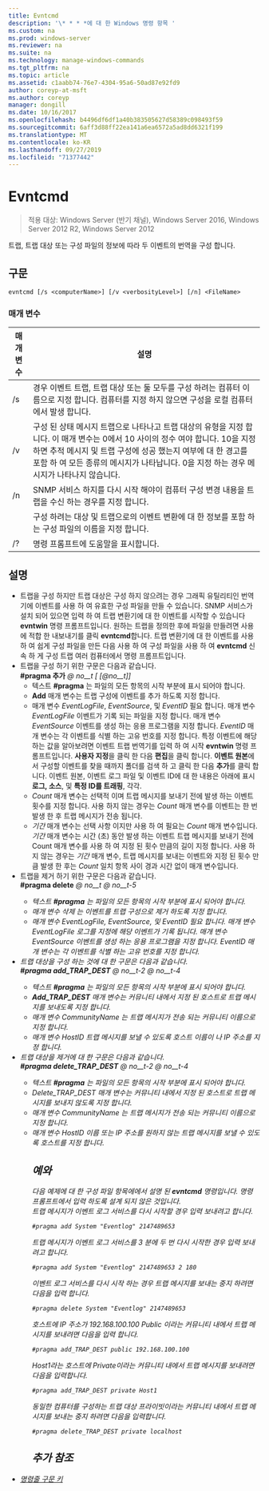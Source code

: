 ```yaml
---
title: Evntcmd
description: '\* * * *에 대 한 Windows 명령 항목 '
ms.custom: na
ms.prod: windows-server
ms.reviewer: na
ms.suite: na
ms.technology: manage-windows-commands
ms.tgt_pltfrm: na
ms.topic: article
ms.assetid: c1aabb74-76e7-4304-95a6-50ad87e92fd9
author: coreyp-at-msft
ms.author: coreyp
manager: dongill
ms.date: 10/16/2017
ms.openlocfilehash: b4496df6df1a40b383505627d58389c098493f59
ms.sourcegitcommit: 6aff3d88ff22ea141a6ea6572a5ad8dd6321f199
ms.translationtype: MT
ms.contentlocale: ko-KR
ms.lasthandoff: 09/27/2019
ms.locfileid: "71377442"
---
```

# <a name="evntcmd"></a>Evntcmd

>적용 대상: Windows Server (반기 채널), Windows Server 2016, Windows Server 2012 R2, Windows Server 2012

트랩, 트랩 대상 또는 구성 파일의 정보에 따라 두 이벤트의 번역을 구성 합니다.   
## <a name="syntax"></a>구문  
```  
evntcmd [/s <computerName>] [/v <verbosityLevel>] [/n] <FileName>  
```  
### <a name="parameters"></a>매개 변수  

|      매개 변수      |                                                                                                                                                            설명                                                                                                                                                             |
|---------------------|------------------------------------------------------------------------------------------------------------------------------------------------------------------------------------------------------------------------------------------------------------------------------------------------------------------------------------|
|  /s <computerName>  |                                                         경우 이벤트 트랩, 트랩 대상 또는 둘 모두를 구성 하려는 컴퓨터 이름으로 지정 합니다. 컴퓨터를 지정 하지 않으면 구성을 로컬 컴퓨터에서 발생 합니다.                                                          |
| /v <verbosityLevel> | 구성 된 상태 메시지 트랩으로 나타나고 트랩 대상의 유형을 지정 합니다. 이 매개 변수는 0에서 10 사이의 정수 여야 합니다. 10을 지정 하면 추적 메시지 및 트랩 구성에 성공 했는지 여부에 대 한 경고를 포함 하 여 모든 종류의 메시지가 나타납니다. 0을 지정 하는 경우 메시지가 나타나지 않습니다. |
|         /n          |                                                                                                           SNMP 서비스 하지를 다시 시작 해야이 컴퓨터 구성 변경 내용을 트랩을 수신 하는 경우를 지정 합니다.                                                                                                            |
|     <FileName>      |                                                                                     구성 하려는 대상 및 트랩으로의 이벤트 변환에 대 한 정보를 포함 하는 구성 파일의 이름을 지정 합니다.                                                                                     |
|         /?          |                                                                                                                                                명령 프롬프트에 도움말을 표시합니다.                                                                                                                                                |

## <a name="remarks"></a>설명  
- 트랩을 구성 하지만 트랩 대상은 구성 하지 않으려는 경우 그래픽 유틸리티인 번역기에 이벤트를 사용 하 여 유효한 구성 파일을 만들 수 있습니다. SNMP 서비스가 설치 되어 있으면 입력 하 여 트랩 변환기에 대 한 이벤트를 시작할 수 있습니다 **evntwin** 명령 프롬프트입니다. 원하는 트랩을 정의한 후에 파일을 만들려면 사용에 적합 한 내보내기를 클릭 **evntcmd**합니다. 트랩 변환기에 대 한 이벤트를 사용 하 여 쉽게 구성 파일을 만든 다음 사용 하 여 구성 파일을 사용 하 여 **evntcmd** 신속 하 게 구성 트랩 여러 컴퓨터에서 명령 프롬프트입니다.  
- 트랩을 구성 하기 위한 구문은 다음과 같습니다.  
  **#pragma 추가**<em> @ no__t <EventSource> <EventID> [<Count> [@no__t]] </em>  
  -   텍스트 **#pragma** 는 파일의 모든 항목의 시작 부분에 표시 되어야 합니다.  
  -   **Add** 매개 변수는 트랩 구성에 이벤트를 추가 하도록 지정 합니다.  
  -   매개 변수 *EventLogFile*, *EventSource*, 및 *EventID* 필요 합니다. 매개 변수 *EventLogFile* 이벤트가 기록 되는 파일을 지정 합니다. 매개 변수 *EventSource* 이벤트를 생성 하는 응용 프로그램을 지정 합니다. *EventID* 매개 변수는 각 이벤트를 식별 하는 고유 번호를 지정 합니다. 특정 이벤트에 해당 하는 값을 알아보려면 이벤트 트랩 번역기를 입력 하 여 시작 **evntwin** 명령 프롬프트입니다. **사용자 지정**을 클릭 한 다음 **편집**을 클릭 합니다. **이벤트 원본**에서 구성할 이벤트를 찾을 때까지 폴더를 검색 하 고 클릭 한 다음 **추가**를 클릭 합니다. 이벤트 원본, 이벤트 로그 파일 및 이벤트 ID에 대 한 내용은 아래에 표시 **로그, 소스**, 및 **특정 ID를 트래핑**, 각각.  
  -   *Count* 매개 변수는 선택적 이며 트랩 메시지를 보내기 전에 발생 하는 이벤트 횟수를 지정 합니다. 사용 하지 않는 경우는 *Count* 매개 변수를 이벤트는 한 번 발생 한 후 트랩 메시지가 전송 됩니다.  
  -   *기간* 매개 변수는 선택 사항 이지만 사용 하 여 필요는 *Count* 매개 변수입니다. *기간* 매개 변수는 시간 (초) 동안 발생 하는 이벤트 트랩 메시지를 보내기 전에 Count 매개 변수를 사용 하 여 지정 된 횟수 만큼의 길이 지정 합니다. 사용 하지 않는 경우는 *기간* 매개 변수, 트랩 메시지를 보내는 이벤트와 지정 된 횟수 만큼 발생 한 후는 *Count* 일치 항목 사이 경과 시간 없이 매개 변수입니다.  
- 트랩을 제거 하기 위한 구문은 다음과 같습니다.  
  **#pragma delete**<em> @ no__t <EventSource> <EventID> @ no__t-5  
  -   텍스트 **#pragma** 는 파일의 모든 항목의 시작 부분에 표시 되어야 합니다.  
  -   매개 변수 *삭제* 는 이벤트를 트랩 구성으로 제거 하도록 지정 합니다.  
  -   매개 변수 *EventLogFile*,  *EventSource*, 및 *EventID* 필요 합니다. 매개 변수 *EventLogFile* 로그를 지정에 해당 이벤트가 기록 됩니다. 매개 변수 *EventSource* 이벤트를 생성 하는 응용 프로그램을 지정 합니다. *EventID* 매개 변수는 각 이벤트를 식별 하는 고유 번호를 지정 합니다.  
- 트랩 대상을 구성 하는 것에 대 한 구문은 다음과 같습니다.  
  **#pragma add_TRAP_DEST**<em> @ no__t-2 <HostID> @ no__t-4  
  -   텍스트 **#pragma** 는 파일의 모든 항목의 시작 부분에 표시 되어야 합니다.  
  -   **Add_TRAP_DEST** 매개 변수는 커뮤니티 내에서 지정 된 호스트로 트랩 메시지를 보내도록 지정 합니다.  
  -   매개 변수 *CommunityName* 는 트랩 메시지가 전송 되는 커뮤니티 이름으로 지정 합니다.  
  -   매개 변수 *HostID* 트랩 메시지를 보낼 수 있도록 호스트 이름이 나 IP 주소를 지정 합니다.  
- 트랩 대상을 제거에 대 한 구문은 다음과 같습니다.  
  **#pragma delete_TRAP_DEST**<em> @ no__t-2 <HostID> @ no__t-4  
  - 텍스트 **#pragma** 는 파일의 모든 항목의 시작 부분에 표시 되어야 합니다.  
  - *Delete_TRAP_DEST* 매개 변수는 커뮤니티 내에서 지정 된 호스트로 트랩 메시지를 보내지 않도록 지정 합니다.  
  - 매개 변수 *CommunityName* 는 트랩 메시지가 전송 되는 커뮤니티 이름으로 지정 합니다.  
  - 매개 변수 *HostID* 이름 또는 IP 주소를 원하지 않는 트랩 메시지를 보낼 수 있도록 호스트를 지정 합니다.  
    ## <a name="BKMK_Examples"></a>예와  
    다음 예제에 대 한 구성 파일 항목에에서 설명 된 **evntcmd** 명령입니다. 명령 프롬프트에서 입력 하도록 설계 되지 않은 것입니다.  
    트랩 메시지가 이벤트 로그 서비스를 다시 시작할 경우 입력 보내려고 합니다.  
    ```  
    #pragma add System "Eventlog" 2147489653  
    ```  
    트랩 메시지가 이벤트 로그 서비스를 3 분에 두 번 다시 시작한 경우 입력 보내려고 합니다.  
    ```  
    #pragma add System "Eventlog" 2147489653 2 180  
    ```  
    이벤트 로그 서비스를 다시 시작 하는 경우 트랩 메시지를 보내는 중지 하려면 다음을 입력 합니다.  
    ```  
    #pragma delete System "Eventlog" 2147489653  
    ```  
    호스트에 IP 주소가 192.168.100.100 Public 이라는 커뮤니티 내에서 트랩 메시지를 보내려면 다음을 입력 합니다.  
    ```  
    #pragma add_TRAP_DEST public 192.168.100.100  
    ```  
    Host1라는 호스트에 Private이라는 커뮤니티 내에서 트랩 메시지를 보내려면 다음을 입력합니다.  
    ```  
    #pragma add_TRAP_DEST private Host1  
    ```  
    동일한 컴퓨터를 구성하는 트랩 대상 프라이빗이라는 커뮤니티 내에서 트랩 메시지를 보내는 중지 하려면 다음을 입력합니다.  
    ```  
    #pragma delete_TRAP_DEST private localhost  
    ```  
    ## <a name="additional-references"></a>추가 참조  
- [명령줄 구문 키](command-line-syntax-key.md)  
